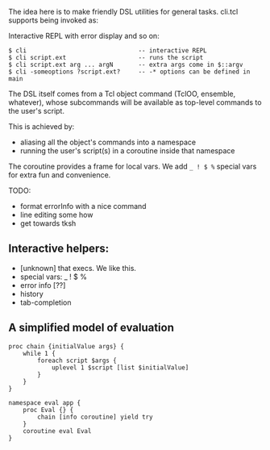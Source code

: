 The idea here is to make friendly DSL utilities for general tasks.  cli.tcl supports
being invoked as:

Interactive REPL with error display and so on:

    $ cli                               -- interactive REPL
    $ cli script.ext                    -- runs the script
    $ cli script.ext arg ... argN       -- extra args come in $::argv
    $ cli -someoptions ?script.ext?     -- -* options can be defined in main

The DSL itself comes from a Tcl object command (TclOO, ensemble, whatever), whose
subcommands will be available as top-level commands to the user's script.

This is achieved by:
 - aliasing all the object's commands into a namespace
 - running the user's script(s) in a coroutine inside that namespace

The coroutine provides a frame for local vars.
We add `_ ! $ %` special vars for extra fun and convenience.

TODO:
 - format errorInfo with a nice command
 - line editing some how
 - get towards tksh

## Interactive helpers:

 - [unknown] that execs.  We like this.
 - special vars:  _ ! $ %
 - error info [??]
 - history
 - tab-completion


## A simplified model of evaluation

    proc chain {initialValue args} {
        while 1 {
            foreach script $args {
                uplevel 1 $script [list $initialValue]
            }
        }
    }

    namespace eval app {
        proc Eval {} {
            chain [info coroutine] yield try
        }
        coroutine eval Eval
    }
